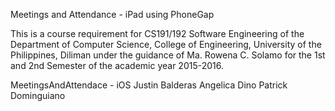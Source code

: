 Meetings and Attendance - iPad using PhoneGap

This is a course requirement for CS191/192 Software Engineering of the Department of Computer Science, College of Engineering, University of the Philippines, Diliman under the guidance of Ma. Rowena C. Solamo for the 1st and 2nd Semester of the academic year 2015-2016.

MeetingsAndAttendace - iOS
Justin Balderas
Angelica Dino
Patrick Dominguiano
